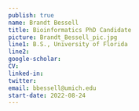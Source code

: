 ```yaml
---
publish: true
name: Brandt Bessell
title: Bioinformatics PhD Candidate
picture: Brandt_Bessell_pic.jpg
line1: B.S., University of Florida
line2: 
google-scholar: 
CV:
linked-in: 
twitter:
email: bbessell@umich.edu
start-date: 2022-08-24
---
```

